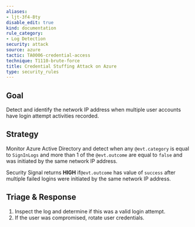 ```yaml
---
aliases:
- ljt-3f4-8ty
disable_edit: true
kind: documentation
rule_category:
- Log Detection
security: attack
source: azure
tactic: TA0006-credential-access
technique: T1110-brute-force
title: Credential Stuffing Attack on Azure
type: security_rules
---
```


## Goal

Detect and identify the network IP address when multiple user accounts have login attempt activities recorded.

## Strategy

Monitor Azure Active Directory and detect when any `@evt.category` is equal to `SignInLogs` and more than 1 of the `@evt.outcome` are equal to `false` and was initiated by the same network IP address.

Security Signal returns **HIGH** if`@evt.outcome` has value of `success` after multiple failed logins were initiated by the same network IP address.

## Triage & Response

1. Inspect the log and determine if this was a valid login attempt.
2. If the user was compromised, rotate user credentials.

